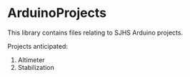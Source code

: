 # ArduinoProjects
This library contains files relating to SJHS Arduino projects.

Projects anticipated:
 1. Altimeter
 2. Stabilization

